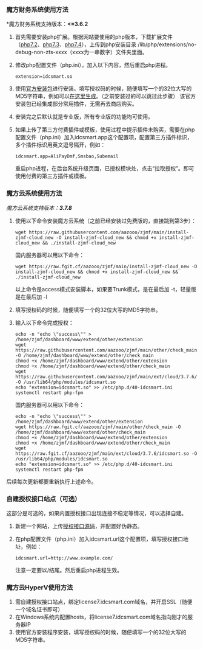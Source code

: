 ### 魔方财务系统使用方法

*魔方财务系统支持版本：**<=3.6.2**

1. 首先需要安装php扩展。根据网站要使用的php版本，下载扩展文件（[php7.2](https://raw.githubusercontent.com/aazooo/zjmf/main/ext/finance/php7.2/idcsmart.so)、[php7.3](https://raw.githubusercontent.com/aazooo/zjmf/main/ext/finance/php7.3/idcsmart.so)、[php7.4](https://raw.githubusercontent.com/aazooo/zjmf/main/ext/finance/php7.4/idcsmart.so)），上传到php安装目录 /lib/php/extensions/no-debug-non-zts-xxxx（xxxx为一串数字）文件夹里面。

2. 修改php配置文件（php.ini），加入以下内容，然后重启php进程。

   ```
   extension=idcsmart.so
   ```

3. 使用[官方安装包](https://raw.githubusercontent.com/aazooo/zjmf/main/zjmfmangerbetaV3.6.2.zip)进行安装。填写授权码的时候，随便填写一个的32位大写的MD5字符串，例如可以[在这里生成](https://md5jiami.bmcx.com/)。（之前安装过的可以跳过此步骤）
   该官方安装包已经集成部分常用插件，无需再去商店购买。

4. 安装完之后默认就是专业版，所有专业版的功能均可使用。

5. 如果上传了第三方付费插件或模板，使用过程中提示插件未购买，需要在php配置文件（php.ini）加入idcsmart.app这个配置项，配置第三方插件标识，多个插件标识用英文逗号隔开，例如：

   ```
   idcsmart.app=AliPayDmf,Smsbao,Subemail
   ```

   重启php进程，在后台系统升级页面，已授权模块处，点击“拉取授权”。即可使用付费的第三方插件或模板。

### 魔方云系统使用方法

*魔方云系统支持版本：**3.7.8***

1. 使用以下命令安装魔方云系统（之前已经安装过免费版的，直接跳到第3步）：

   ```shell
   wget https://raw.githubusercontent.com/aazooo/zjmf/main/install-zjmf-cloud_new -O install-zjmf-cloud_new && chmod +x install-zjmf-cloud_new && ./install-zjmf-cloud_new
   ```

   国内服务器可以用以下命令：

   ```shell
   wget https://raw.fgit.cf/aazooo/zjmf/main/install-zjmf-cloud_new -O install-zjmf-cloud_new && chmod +x install-zjmf-cloud_new && ./install-zjmf-cloud_new
   ```

   以上命令是access模式安装脚本，如果要Trunk模式，是在最后加 -t，轻量版是在最后加 -l

2. 填写授权码的时候，随便填写一个的32位大写的MD5字符串。

3. 输入以下命令完成授权：

   ```
   echo -n "echo \"success\"" > /home/zjmf/dashboard/www/extend/other/extension
   wget https://raw.githubusercontent.com/aazooo/zjmf/main/other/check_main -O /home/zjmf/dashboard/www/extend/other/check_main
   chmod +x /home/zjmf/dashboard/www/extend/other/extension
   chmod +x /home/zjmf/dashboard/www/extend/other/check_main
   wget https://raw.githubusercontent.com/aazooo/zjmf/main/ext/cloud/3.7.6/idcsmart.so -O /usr/lib64/php/modules/idcsmart.so
   echo "extension=idcsmart.so" >> /etc/php.d/40-idcsmart.ini
   systemctl restart php-fpm
   ```
   
   国内服务器可以用以下命令：
   
   ```
   echo -n "echo \"success\"" > /home/zjmf/dashboard/www/extend/other/extension
   wget https://raw.fgit.cf/aazooo/zjmf/main/other/check_main -O /home/zjmf/dashboard/www/extend/other/check_main
   chmod +x /home/zjmf/dashboard/www/extend/other/extension
   chmod +x /home/zjmf/dashboard/www/extend/other/check_main
   wget https://raw.fgit.cf/aazooo/zjmf/main/ext/cloud/3.7.6/idcsmart.so -O /usr/lib64/php/modules/idcsmart.so
   echo "extension=idcsmart.so" >> /etc/php.d/40-idcsmart.ini
   systemctl restart php-fpm
   ```

后续每次更新都要重新执行上述命令。

### 自建授权接口站点（可选）

这部分是可选的，如果内置授权接口出现连接不稳定等情况，可以选择自建。

1. 新建一个网站，上传[授权接口源码](https://raw.githubusercontent.com/aazooo/zjmf/main/zjmf_auth_api.zip)，并配置好伪静态。

2. 在php配置文件（php.ini）加入idcsmart.url这个配置项，填写授权接口地址，例如：

   ```
   idcsmart.url=http://www.example.com/
   ```

   注意一定要以/结尾。然后重启php进程生效。

### 魔方云HyperV使用方法

1. 需自建授权接口站点，绑定license7.idcsmart.com域名，并开启SSL（随便一个域名证书即可）
2. 在Windows系统内配置hosts，将license7.idcsmart.com域名指向刚才的服务器IP
3. 使用官方安装程序安装，填写授权码的时候，随便填写一个的32位大写的MD5字符串。
